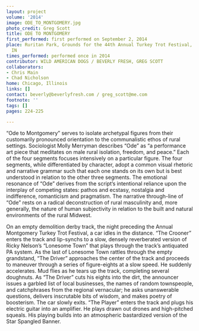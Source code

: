 ```yaml
---
layout: project
volume: '2014'
image: ODE_TO_MONTGOMERY.jpg
photo_credit: Greg Scott
title: ODE TO MONTGOMERY
first_performed: first performed on September 2, 2014
place: Ruritan Park, Grounds for the 44th Annual Turkey Trot Festival, Montgomery,
  IN
times_performed: performed once in 2014
contributor: WILD AMERICAN DOGS / BEVERLY FRESH, GREG SCOTT
collaborators:
- Chris Main
- Chad Nicholson
home: Chicago, Illinois
links: []
contact: beverly@beverlyfresh.com / greg_scott@me.com
footnote: ''
tags: []
pages: 224-225

---
```


“Ode to Montgomery” serves to isolate archetypal figures from their customarily pronounced orientation to the communalistic ethos of rural settings. Sociologist Molly Merryman describes “Ode” as “a performance art piece that meditates on male rural isolation, freedom, and peace.” Each of the four segments focuses intensively on a particular figure. The four segments, while differentiated by character, adopt a common visual rhetoric and narrative grammar such that each one stands on its own but is best understood in relation to the other three segments. The emotional resonance of “Ode” derives from the script’s intentional reliance upon the interplay of competing states: pathos and ecstasy, nostalgia and indifference, romanticism and pragmatism. The narrative through-line of “Ode” rests on a radical deconstruction of rural masculinity and, more generally, the nature of human subjectivity in relation to the built and natural environments of the rural Midwest.

On an empty demolition derby track, the night preceding the Annual Montgomery Turkey Trot Festival, a car idles in the distance. “The Crooner” enters the track and lip-synchs to a slow, densely reverberated version of Ricky Nelson’s “Lonesome Town” that plays through the track’s antiquated PA system. As the last of Lonesome Town rattles through the empty grandstand, “The Driver” approaches the center of the track and proceeds to maneuver through a series of figure-eights at a slow speed. He suddenly accelerates. Mud flies as he tears up the track, completing several doughnuts. As “The Driver” cuts his eights into the dirt, the announcer issues a garbled list of local businesses, the names of random townspeople, and catchphrases from the regional vernacular; he asks unanswerable questions, delivers inscrutable bits of wisdom, and makes poetry of boosterism. The car slowly exits. “The Player” enters the track and plugs his electric guitar into an amplifier. He plays drawn out drones and high-pitched squeals. His playing builds into an atmospheric bastardized version of the Star Spangled Banner.
